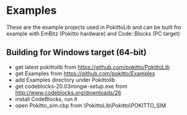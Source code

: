 # Examples

These are the example projects used in PokittoLib and can be built fro example with EmBitz (Pokitto hardware) 
and Code::Blocks (PC target)

## Building for Windows target (64-bit)

* get latest pokittolib from https://github.com/pokitto/PokittoLib
* get Examples from https://github.com/pokitto/Examples
* add Examples directory under Pokittolib
* get codeblocks-20.03mingw-setup.exe from http://www.codeblocks.org/downloads/26
* install CodeBlocks, run it
* open Pokitto_sim.cbp from \PokittoLib\Pokitto\POKITTO_SIM
